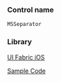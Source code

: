 ### Control name

`MSSeparator`

### Library

[UI Fabric iOS](https://github.com/OfficeDev/ui-fabric-ios)

[Sample Code](https://github.com/OfficeDev/ui-fabric-ios/blob/master/OfficeUIFabric/Table%20View/MSTableViewCell.swift)
